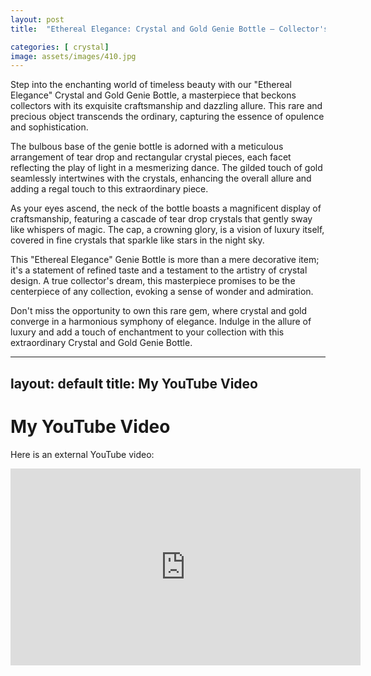 ```yaml
---
layout: post
title:  "Ethereal Elegance: Crystal and Gold Genie Bottle – Collector's Dream"

categories: [ crystal]
image: assets/images/410.jpg
---
```

Step into the enchanting world of timeless beauty with our "Ethereal Elegance" Crystal and Gold Genie Bottle, a masterpiece that beckons collectors with its exquisite craftsmanship and dazzling allure. This rare and precious object transcends the ordinary, capturing the essence of opulence and sophistication.

The bulbous base of the genie bottle is adorned with a meticulous arrangement of tear drop and rectangular crystal pieces, each facet reflecting the play of light in a mesmerizing dance. The gilded touch of gold seamlessly intertwines with the crystals, enhancing the overall allure and adding a regal touch to this extraordinary piece.

As your eyes ascend, the neck of the bottle boasts a magnificent display of craftsmanship, featuring a cascade of tear drop crystals that gently sway like whispers of magic. The cap, a crowning glory, is a vision of luxury itself, covered in fine crystals that sparkle like stars in the night sky.

This "Ethereal Elegance" Genie Bottle is more than a mere decorative item; it's a statement of refined taste and a testament to the artistry of crystal design. A true collector's dream, this masterpiece promises to be the centerpiece of any collection, evoking a sense of wonder and admiration.

Don't miss the opportunity to own this rare gem, where crystal and gold converge in a harmonious symphony of elegance. Indulge in the allure of luxury and add a touch of enchantment to your collection with this extraordinary Crystal and Gold Genie Bottle.

---
layout: default
title: My YouTube Video
---

# My YouTube Video

Here is an external YouTube video:

<iframe width="560" height="315" src="https://www.youtube.com/embed/WI_dR46TFUE" frameborder="0" allowfullscreen></iframe>

